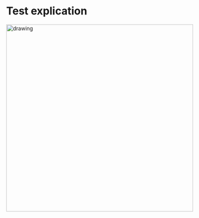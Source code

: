 # Test explication

<img src="https://github.com/Play2Plant/leaf_owner/blob/main/documents/tests_coverage.jpg" alt="drawing" width="500"/>
